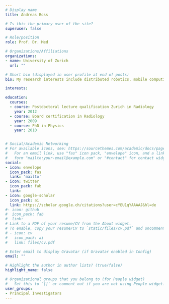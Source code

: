 ```yaml
---
# Display name
title: Andreas Boss

# Is this the primary user of the site?
superuser: false

# Role/position
role: Prof. Dr. Med

# Organizations/Affiliations
organizations:
- name: University of Zurich
  url: ""

# Short bio (displayed in user profile at end of posts)
bio: My research interests include distributed robotics, mobile computing and programmable matter.

interests:

education:
  courses:
  - course: Postdoctoral lecture qualification Zurich in Radiology
    year: 2012
  - course: Board certification in Radiology 
    year: 2009
  - course: PhD in Physics 
    year: 2010


# Social/Academic Networking
# For available icons, see: https://sourcethemes.com/academic/docs/page-builder/#icons
#   For an email link, use "fas" icon pack, "envelope" icon, and a link in the
#   form "mailto:your-email@example.com" or "#contact" for contact widget.
social:
- icon: envelope
  icon_pack: fas
  link: 'mailto'
- icon: twitter
  icon_pack: fab
  link: 
- icon: google-scholar
  icon_pack: ai
  link: https://scholar.google.ch/citations?user=cYEU1qYAAAAJ&hl=de
#- icon: github
#  icon_pack: fab
#  link: 
# Link to a PDF of your resume/CV from the About widget.
# To enable, copy your resume/CV to `static/files/cv.pdf` and uncomment the lines below.
# - icon: cv
#   icon_pack: ai
#   link: files/cv.pdf

# Enter email to display Gravatar (if Gravatar enabled in Config)
email: ""

# Highlight the author in author lists? (true/false)
highlight_name: false

# Organizational groups that you belong to (for People widget)
#   Set this to `[]` or comment out if you are not using People widget.
user_groups:
- Principal Investigators
---
```




